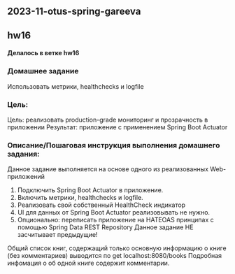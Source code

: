 ## 2023-11-otus-spring-gareeva

## hw16

#### Делалось в ветке hw16

### Домашнее задание

Использовать метрики, healthchecks и logfile

### Цель:
Цель: реализовать production-grade мониторинг и прозрачность в приложении
Результат: приложение с применением Spring Boot Actuator


### Описание/Пошаговая инструкция выполнения домашнего задания:
Данное задание выполняется на основе одного из реализованных Web-приложений

1. Подключить Spring Boot Actuator в приложение.
2. Включить метрики, healthchecks и logfile.
3. Реализовать свой собственный HealthCheck индикатор
4. UI для данных от Spring Boot Actuator реализовывать не нужно.
5. Опционально: переписать приложение на HATEOAS принципах с помощью Spring Data REST Repository
Данное задание НЕ засчитывает предыдущие!
   
Общий список книг, содержащий только основную информацию о книге (без комментариев) 
выводится по get localhost:8080/books
Подробная инфомация о об одной книге содержит комментарии.